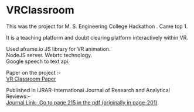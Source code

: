 # VRClassroom

This was the project for M. S. Engineering College Hackathon . Came top 1.


It is a teaching platform and doubt clearing platform interactively within VR.  

Used aframe.io JS library for VR animation.  
NodeJS server. 
Webrtc technology.  
Google speech to text api. 

Paper on the project :-  
[VR Classroom Paper](https://github.com/sanjitchak/VRClassroom/blob/master/VR%20Classroom.pdf)  

Published in IJRAR-International Journal of Research and Analytical Reviews:-  
[Journal Link- Go to page 215 in the pdf (originally in page-201)](http://ijrar.com/uploads/conference/ijrar_46.pdf)  
